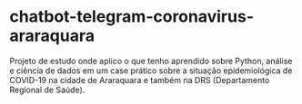 # chatbot-telegram-coronavirus-araraquara
Projeto de estudo onde aplico o que tenho aprendido sobre Python, análise e ciência de dados em um case prático sobre a situação epidemiológica de COVID-19 na cidade de Araraquara e também na DRS (Departamento Regional de Saúde).
